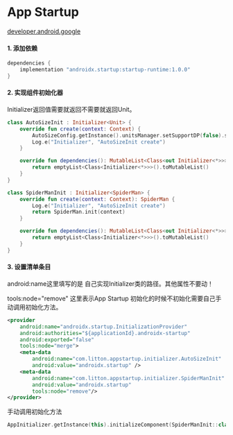 # App Startup



[developer.android.google](https://developer.android.google.cn/topic/libraries/app-startup)

#### 1. 添加依赖

```groovy
dependencies {
    implementation "androidx.startup:startup-runtime:1.0.0"
}
```

#### 2. 实现组件初始化器

Initializer返回值需要就返回不需要就返回Unit。

```kotlin
class AutoSizeInit : Initializer<Unit> {
    override fun create(context: Context) {
        AutoSizeConfig.getInstance().unitsManager.setSupportDP(false).supportSubunits = Subunits.MM
        Log.e("Initializer", "AutoSizeInit create")
    }

    override fun dependencies(): MutableList<Class<out Initializer<*>>> {
        return emptyList<Class<Initializer<*>>>().toMutableList()
    }
}
```

```kotlin
class SpiderManInit : Initializer<SpiderMan> {
    override fun create(context: Context): SpiderMan {
        Log.e("Initializer", "AutoSizeInit create")
        return SpiderMan.init(context)
    }

    override fun dependencies(): MutableList<Class<out Initializer<*>>> {
        return emptyList<Class<Initializer<*>>>().toMutableList()
    }
}
```



#### 3. 设置清单条目

android:name这里填写的是 自己实现Initializer类的路径。其他属性不要动！

tools:node="remove" 这里表示App Startup 初始化的时候不初始化需要自己手动调用初始化方法。

```xml
<provider
    android:name="androidx.startup.InitializationProvider"
    android:authorities="${applicationId}.androidx-startup"
    android:exported="false"
    tools:node="merge">
    <meta-data
        android:name="com.litton.appstartup.initializer.AutoSizeInit"
        android:value="androidx.startup" />
    <meta-data
        android:name="com.litton.appstartup.initializer.SpiderManInit"
        android:value="androidx.startup"
        tools:node="remove"/>
</provider>
```

手动调用初始化方法

```kotlin
AppInitializer.getInstance(this).initializeComponent(SpiderManInit::class.java)
```


